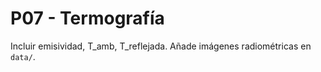 # P07 - Termografía

Incluir emisividad, T_amb, T_reflejada. Añade imágenes radiométricas en `data/`.
